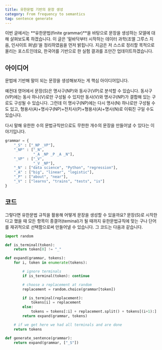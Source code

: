 ```yaml
---
title: 유한문법 기반의 문장 생성
category: From frequency to semantics
tag: sentence generate
---
```


이번 글에서는 **유한문법(finite grammar)**을 바탕으로 문장을 생성하는 모델에 대해 살펴보도록 하겠습니다. 이 글은 '밑바닥부터 시작하는 데이터 과학(조엘 그루스 지음, 인사이트 펴냄)'을 정리하였음을 먼저 밝힙니다. 지금은 저 스스로 정리할 목적으로 올리는 포스트인데요, 한국어를 기반으로 한 실험 결과를 조만간 업데이트하겠습니다.



## 아이디어

문법에 기반해 말이 되는 문장을 생성해보자는 게 핵심 아이디어입니다. 

예컨대 영어에서 문장(S)은 명사구(NP)와 동사구(VP)로 분석할 수 있습니다. 동사구(VP)에는 동사 하나(V)로만 구성될 수 있지만 동사(V)와 명사구(NP)가 결합해 있는 구로도 구성될 수 있습니다. 그런데 이 명사구(NP)에는 다시 명사(N) 하나로만 구성될 수도 있고, 형용사(A)+명사구(NP)+전치사(P)+형용사(A)+명사(N)로 이뤄진 구일 수도 있습니다.

다시 말해 유한한 수의 문법규칙만으로도 무한한 개수의 문장을 만들어낼 수 있다는 이야기입니다.

```python
grammar = {
    "_S" : ["_NP _VP"],
    "_NP" : ["_N",
             "_A _NP _P _A _N"],
    "_VP" : ["_V",
             "_V _NP"],
    "_N" : ["data science", "Python", "regression"],
    "_A" : ["big", "linear", "logistic"],
    "_P" : ["about", "near"],
    "_V" : ["learns", "trains", "tests", "is"]
}
```





## 코드

그렇다면 유한문법 규칙을 활용해 어떻게 문장을 생성할 수 있을까요? 문장(S)로 시작한다고 했을 때 모든 항목이 종결어(teminal)가 될 때까지 유한문법규칙에 맞는 구나 단어를 재귀적으로 선택함으로써 만들어낼 수 있습니다. 그 코드는 다음과 같습니다.

```python
import random

def is_terminal(token):
    return token[0] != "_"

def expand(grammar, tokens):
    for i, token in enumerate(tokens):

        # ignore terminals
        if is_terminal(token): continue

        # choose a replacement at random
        replacement = random.choice(grammar[token])

        if is_terminal(replacement):
            tokens[i] = replacement
        else:
            tokens = tokens[:i] + replacement.split() + tokens[(i+1):]
        return expand(grammar, tokens)

    # if we get here we had all terminals and are done
    return tokens

def generate_sentence(grammar):
    return expand(grammar, ["_S"])
```

